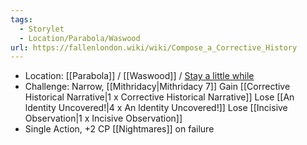 ```yaml
---
tags:
  - Storylet
  - Location/Parabola/Waswood
url: https://fallenlondon.wiki/wiki/Compose_a_Corrective_History
---
```


- Location: [[Parabola]] / [[Waswood]] / [Stay a little while](https://fallenlondon.wiki/wiki/Stay_a_little_while)
- Challenge: Narrow, [[Mithridacy|Mithridacy 7]]
	Gain [[Corrective Historical Narrative|1 x Corrective Historical Narrative]]
	Lose [[An ldentity Uncovered!|4 x An ldentity Uncovered!]]
	Lose [[Incisive Observation|1 x Incisive Observation]]
- Single Action, +2 CP [[Nightmares]] on failure